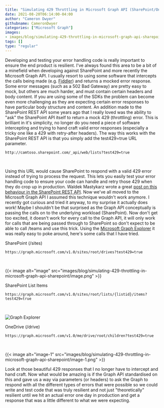 ```yaml
---
title: "Simulating 429 Throttling in Microsoft Graph API (SharePoint/OneDrive workloads)"
date: 2021-08-20T06:14:00-04:00
author: "Cameron Dwyer"
githubname: CameronDwyer
categories: ["Microsoft Graph"]
images:
- images/blog/simulating-429-throttling-in-microsoft-graph-api-sharepoint/image.png
tags: []
type: "regular"
---
```


Developing and testing your error handling code is really important to
ensure the end product is resilient. I've always found this area to be a
bit of a minefield when developing against SharePoint and more recently
the Microsoft Graph API. I usually resort to using some software that
intercepts the calls being made
(e.g. [Fiddler](https://camerondwyer.com/2019/05/16/top-6-fiddler-tips-for-developers/))
and returns a mocked error response. Some error messages (such as a 502
Bad Gateway) are pretty easy to mock, but others are much harder, and
must contain certain headers and body content. If you are using some of
the SDKs the problem can become even more challenging as they are
expecting certain error responses to have particular body structure and
content.
An addition made to the SharePoint REST API some years ago that I really
loved was the ability to "ask" the SharePoint API itself to return a
mock 429 (throttling) error. This is brilliant in it's simplicity, no
longer do you need a piece of software intercepting and trying to hand
craft valid error responses (especially a tricky one like a 429 with
retry-after headers). The way this works with the SharePoint REST API is
that you simply add the test429=true URL parameter.
 

``` {.lia-code-sample .language-markup}
http://camtoso.sharepoint.com/_api/web/lists?test429=true
```
 

Using this URL would cause SharePoint to respond with a valid 429 error
instead of trying to process the request. This lets you easily test your
error handling code to ensure your code can handle and retry those 429
when they do crop up in production. Waldek Mastykarz wrote a great [post
on this behaviour in the SharePoint REST
API](https://blog.mastykarz.nl/simulating-throttling-sharepoint/).
Now we've all moved to the Microsoft Graph API I assumed this technique
wouldn't work anymore. I recently got curious and tried it anyway, to my
surprise it actually does work! Maybe I shouldn't be that surprised as
the Graph API conceptually is passing the calls on to the underlying
workload (SharePoint). Now don't get too excited, it doesn't work for
every call to the Graph API, it will only work for calls that are being
passed through to SharePoint so don't expect to be able to call /teams
and use this trick. Using the [Microsoft Graph
Explorer](https://developer.microsoft.com/graph/graph-explorer/preview?WT.mc_id=M365-MVP-5002900) it
was really easy to poke around, here's some calls that I have tried.

SharePoint (/sites)

``` {.lia-code-sample .language-markup}
https://graph.microsoft.com/v1.0/sites/root/drives?test429=true
```
 

{{< image alt="image" src="images/blog/simulating-429-throttling-in-microsoft-graph-api-sharepoint/image.png" >}}

SharePoint List Items

``` {.lia-code-sample .language-markup}
https://graph.microsoft.com/v1.0/sites/root/lists/{listid}/items?test429=true
```
 

![Graph Explorer](https://camerondwyer.files.wordpress.com/2021/08/image-2.png)

OneDrive (/drive)

``` {.lia-code-sample .language-markup}
https://graph.microsoft.com/v1.0/me/drive/root/children?test429=true
```
 

{{< image alt="image-1" src="images/blog/simulating-429-throttling-in-microsoft-graph-api-sharepoint/image-1.png" >}}
 

Look at those beautiful 429 responses that I no longer have to intercept
and hand craft. Now what would be amazing is if the Graph API
standardised on this and gave us a way via parameters (or headers) to
ask the Graph to respond with all the different types of errors that
were possible so we could write and test code that was truly resilient
and not just "theoretically" resilient until we hit an actual error one
day in production and get a response that was a little different to what
we were expecting.

